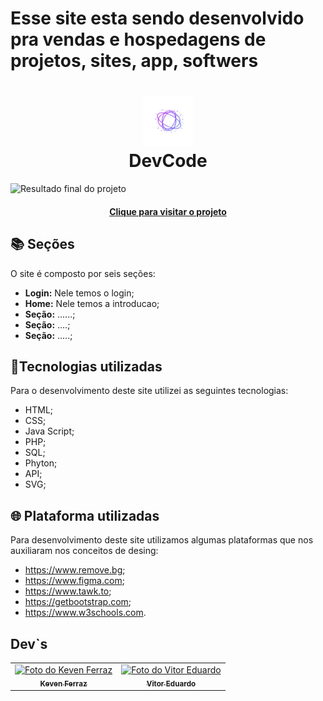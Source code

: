 # Esse site esta sendo desenvolvido pra vendas e hospedagens de projetos, sites, app, softwers  


<h1 align="center">
 <img src="view/img/logo.svg" width="80px;" alt="Logo"/><br>DevCode
</h1>

![Resultado final do projeto](view/_img/site.png)

<h4 align="center"><a href="https://praticode.com">Clique para visitar o projeto</a></h4>

## 📚 Seções

O site é composto por seis seções:

- **Login:** Nele temos o login;
- **Home:** Nele temos a introducao;
- **Seção:** ......;
- **Seção:** ....;
- **Seção:** .....;


## 📂Tecnologias utilizadas

Para o desenvolvimento deste site utilizei as seguintes tecnologias:

- HTML;
- CSS;
- Java Script;
- PHP;
- SQL;
- Phyton;
- API;
- SVG;


## 🌐 Plataforma utilizadas
Para desenvolvimento deste site utilizamos algumas plataformas que nos auxiliaram nos conceitos de desing:

- https://www.remove.bg;
- https://www.figma.com;
- https://www.tawk.to;
- https://getbootstrap.com;
- https://www.w3schools.com.
  
<h2>Dev`s</h2>

<table>
  <tr>
    <td align="center">
      <a href="https://github.com/Kevenferraz39">
          <img src="view/img/keven.jpeg" width="100px;" alt="Foto do Keven Ferraz"/><br>
        <sub>
          <b>Keven Ferraz</b>
        </sub>
      </a>
    </td>
    <td align="center">
      <a href="https://github.com/V1tuDu">
          <img src="view/img/vitor.jpeg" width="100px;" alt="Foto do Vitor Eduardo"/><br>
        <sub>
          <b>Vitor Eduardo</b>
        </sub>
      </a>
    </td>
  </tr>
</table>
